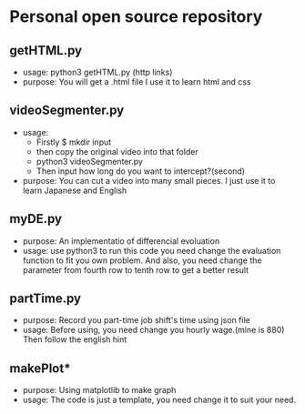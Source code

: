 # Personal open source repository
## getHTML.py
- usage: python3 getHTML.py (http links)
- purpose: You will get a .html file
  I use it to learn html and css

## videoSegmenter.py
- usage: 
  - Firstly $ mkdir input
  - then copy the original video into that folder
  - python3 videoSegmenter.py
  - Then input how long do you want to intercept?(second)
- purpose: You can cut a video into many small pieces.
  I just use it to learn Japanese and English

## myDE.py
- purpose: An implementatio of differencial evoluation
- usage: use python3 to run this code
  you need change the evaluation function to fit you own problem.
  And also, you need change the parameter from fourth row to tenth row to get a better result

## partTime.py
- purpose: Record you part-time job shift's time using json file
- usage: Before using, you need change you hourly wage.(mine is 880)
  Then follow the english hint

## makePlot*
- purpose: Using matplotlib to make graph
- usage: The code is just a template, you need change it to suit your need.
